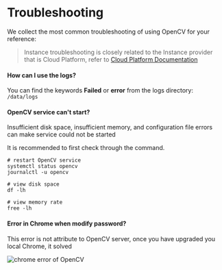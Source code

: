 # Troubleshooting

We collect the most common troubleshooting of using OpenCV for your reference:

> Instance troubleshooting is closely related to the Instance provider that is Cloud Platform, refer to [Cloud Platform Documentation](https://support.websoft9.com/docs/faq/tech-instance.html)

#### How can I use the logs?

You can find the keywords **Failed** or **error** from the logs directory: `/data/logs`

#### OpenCV service can't start?

Insufficient disk space, insufficient memory, and configuration file errors can make service could not be started  

It is recommended to first check through the command.

```shell
# restart OpenCV service
systemctl status opencv
journalctl -u opencv

# view disk space
df -lh

# view memory rate
free -lh
```

#### Error in Chrome when modify password?

This error is not attribute to OpenCV server, once you have upgraded you local Chrome, it solved

![chrome error of OpenCV](https://libs.websoft9.com/Websoft9/DocsPicture/zh/opencv/opencv-chromeerror-websoft9.png)
